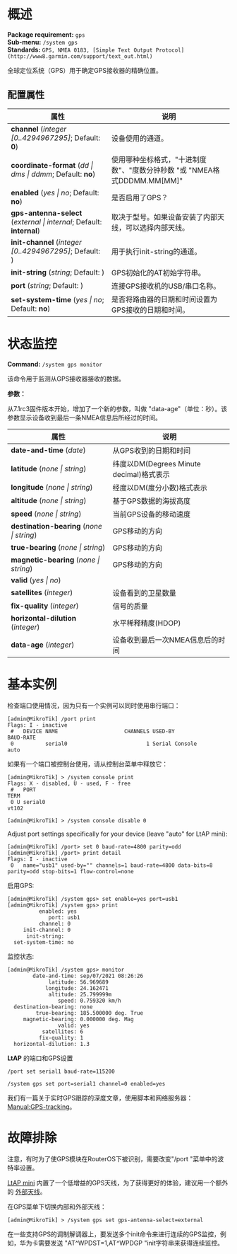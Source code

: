 # 概述

**Package requirement:** `gps`  
**Sub-menu:** `/system gps`  
**Standards:** `GPS, NMEA 0183, [Simple Text Output Protocol](http://www8.garmin.com/support/text_out.html)`

全球定位系统（GPS）用于确定GPS接收器的精确位置。 

## 配置属性

| 属性                                                                   | 说明                                                                     |
| ---------------------------------------------------------------------- | ------------------------------------------------------------------------ |
| **channel** (_integer [0..4294967295]_; Default: **0**)                | 设备使用的通道。                                                         |
| **coordinate-format** (_dd \| dms \| ddmm_; Default: **no**)           | 使用哪种坐标格式，"十进制度数"、"度数分钟秒数 "或 "NMEA格式DDDMM.MM[MM]" |
| **enabled** (_yes \| no_; Default: **no**)                             | 是否启用了GPS？                                                          |
| **gps-antenna-select** (_external \| internal_; Default: **internal**) | 取决于型号。如果设备安装了内部天线，可以选择内部天线。                   |
| **init-channel** (_integer [0..4294967295]_; Default: )                | 用于执行init-string的通道。                                              |
| **init-string** (_string_; Default: )                                  | GPS初始化的AT初始字符串。                                                |
| **port** (_string_; Default: )                                         | 连接GPS接收机的USB/串口名称。                                            |
| **set-system-time** (_yes \| no_; Default: **no**)                     | 是否将路由器的日期和时间设置为GPS接收的日期和时间。                      |

# 状态监控

**Command:** `/system gps monitor`

该命令用于监测从GPS接收器接收的数据。

**参数：**

从7.1rc3固件版本开始，增加了一个新的参数，叫做 "data-age"（单位：秒）。该参数显示设备收到最后一条NMEA信息后所经过的时间。

| 属性                                       | 说明                                     |
| ------------------------------------------ | ---------------------------------------- |
| **date-and-time** (_date_)                 | 从GPS收到的日期和时间                    |
| **latitude** (_none \| string_)            | 纬度以DM(Degrees Minute decimal)格式表示 |
| **longitude** (_none \| string_)           | 经度以DM(度分小数)格式表示               |
| **altitude** (_none \| string_)            | 基于GPS数据的海拔高度                    |
| **speed** (_none \| string_)               | 当前GPS设备的移动速度                    |
| **destination-bearing** (_none \| string_) | GPS移动的方向                            |
| **true-bearing** (_none \| string_)        | GPS移动的方向                            |
| **magnetic-bearing** (_none \| string_)    | GPS移动的方向                            |
| **valid** (_yes \| no_)                    |                                          |
| **satellites** (_integer_)                 | 设备看到的卫星数量                       |
| **fix-quality** (_integer_)                | 信号的质量                               |
| **horizontal-dilution** (_integer_)        | 水平稀释精度(HDOP)                       |
| **data-age** (_integer_)                   | 设备收到最后一次NMEA信息后的时间         |

# 基本实例

检查端口使用情况，因为只有一个实例可以同时使用串行端口：

```shell
[admin@MikroTik] /port print
Flags: I - inactive
 #   DEVICE NAME                     CHANNELS USED-BY                   BAUD-RATE
 0          serial0                         1 Serial Console            auto
```

如果有一个端口被控制台使用，请从控制台菜单中释放它：

```shell
[admin@MikroTik] > /system console print
Flags: X - disabled, U - used, F - free
 #   PORT                                                                       TERM                                                                    
 0 U serial0                                                                    vt102
 
[admin@MikroTik] > /system console disable 0
```

Adjust port settings specifically for your device (leave "auto" for LtAP mini):

```shell
[admin@MikroTik] /port> set 0 baud-rate=4800 parity=odd
[admin@MikroTik] /port> print detail
Flags: I - inactive
 0   name="usb1" used-by="" channels=1 baud-rate=4800 data-bits=8 parity=odd stop-bits=1 flow-control=none
```

启用GPS:

```shell
[admin@MikroTik] /system gps> set enable=yes port=usb1
[admin@MikroTik] /system gps> print
          enabled: yes
             port: usb1
          channel: 0
     init-channel: 0
      init-string:
  set-system-time: no
```

监控状态:

```shell
[admin@MikroTik] /system gps> monitor
        date-and-time: sep/07/2021 08:26:26
             latitude: 56.969689
            longitude: 24.162471
             altitude: 25.799999m
                speed: 0.759320 km/h
  destination-bearing: none
         true-bearing: 185.500000 deg. True
     magnetic-bearing: 0.000000 deg. Mag
                valid: yes
           satellites: 6
          fix-quality: 1
  horizontal-dilution: 1.3
```

 **LtAP** 的端口和GPS设置

`/port set serial1 baud-rate=115200`

`/system gps set port=serial1 channel=0 enabled=yes`

我们有一篇关于实时GPS跟踪的深度文章，使用脚本和网络服务器： [Manual:GPS-tracking](https://wiki.mikrotik.com/wiki/Manual:GPS-tracking"Manual:GPS-tracking")。

# 故障排除

注意，有时为了使GPS模块在RouterOS下被识别，需要改变"/port "菜单中的波特率设置。

[LtAP mini](https://mikrotik.com/product/ltap_mini) 内置了一个低增益的GPS天线，为了获得更好的体验，建议用一个额外的 [外部天线](https://mikrotik.com/product/acgpsa)。

在GPS菜单下切换内部和外部天线：

`[admin@MikroTik] > /system gps set gps-antenna-select=external`

在一些支持GPS的调制解调器上，要发送多个init命令来进行连续的GPS监控，例如，华为卡需要发送 "AT^WPDST=1,AT^WPDGP "init字符串来获得连续监控。